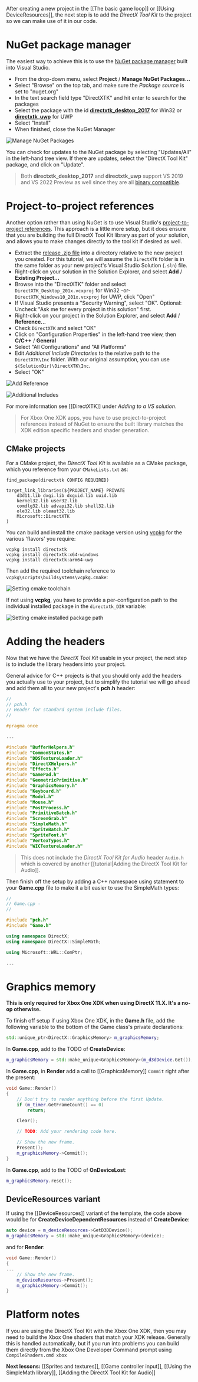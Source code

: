 After creating a new project in the [[The basic game loop]] or [[Using DeviceResources]], the next step is to add the _DirectX Tool Kit_ to the project so we can make use of it in our code.

# NuGet package manager
The easiest way to achieve this is to use the [NuGet package manager](https://docs.microsoft.com/en-us/nuget/what-is-nuget) built into Visual Studio.

* From the drop-down menu, select **Project** / **Manage NuGet Packages...**
* Select "Browse" on the top tab, and make sure the _Package source_ is set to "nuget.org"
* In the text search field type "DirectXTK" and hit enter to search for the packages
* Select the package with the id  **[directxtk_desktop_2017](https://www.nuget.org/packages/directxtk_desktop_2017/)** for Win32 or **[directxtk_uwp](https://www.nuget.org/packages/directxtk_uwp/)** for UWP
* Select "Install"
* When finished, close the NuGet Manager

![Manage NuGet Packages](https://github.com/Microsoft/DirectXTK/wiki/images/nuget.png)

You can check for updates to the NuGet package by selecting "Updates/All" in the left-hand tree view. If there are updates, select the "DirectX Tool Kit" package, and click on "Update".

> Both **directxtk_desktop_2017** and **directxtk_uwp** support VS 2019 and VS 2022 Preview as well since they are all [binary compatible](https://docs.microsoft.com/en-us/cpp/porting/binary-compat-2015-2017).

# Project-to-project references
Another option rather than using NuGet is to use Visual Studio's [project-to-project references](https://devblogs.microsoft.com/cppblog/flexible-project-to-project-references/). This approach is a little more setup, but it does ensure that you are building the full DirectX Tool Kit library as part of your solution, and allows you to make changes directly to the tool kit if desired as well.

* Extract the [release .zip file](https://github.com/Microsoft/DirectXTK/releases) into a directory relative to the new project you created. For this tutorial, we will assume the ``DirectXTK`` folder is in the same folder as your new project's Visual Studio Solution (``.sln``) file.
* Right-click on your solution in the Solution Explorer, and select **Add** / **Existing Project...**
* Browse into the "DirectXTK" folder and select ``DirectXTK_Desktop_201x.vcxproj`` for Win32 -or- ``DirectXTK_Windows10_201x.vcxproj`` for UWP, click "Open"
* If Visual Studio presents a "Security Warning", select "OK". Optional: Uncheck "Ask me for every project in this solution" first.
* Right-click on your project in the Solution Explorer, and select **Add** / **Reference...**
* Check ``DirectXTK`` and select "OK"
* Click on "Configuration Properties" in the left-hand tree view, then **C/C++** / **General**
* Select "All Configurations" and "All Platforms"
* Edit _Additional Include Directories_ to the relative path to the ``DirectXTK\Inc`` folder. With our original assumption, you can use ``$(SolutionDir)\DirectXTK\Inc``.
* Select "OK"

![Add Reference](https://github.com/Microsoft/DirectXTK/wiki/images/AddReference.png)

![Additional Includes](https://github.com/Microsoft/DirectXTK/wiki/images/AdditionalIncludes.png)

For more information see [[DirectXTK]] under _Adding to a VS solution_.

> For Xbox One XDK apps, you have to use project-to-project references instead of NuGet to ensure the built library matches the XDK edition specific headers and shader generation.

## CMake projects

For a CMake project, the *DirectX Tool Kit* is available as a CMake package, which you reference from your ``CMakeLists.txt`` as:

```
find_package(directxtk CONFIG REQUIRED)

target_link_libraries(${PROJECT_NAME} PRIVATE
    d3d11.lib dxgi.lib dxguid.lib uuid.lib
    kernel32.lib user32.lib
    comdlg32.lib advapi32.lib shell32.lib
    ole32.lib oleaut32.lib
    Microsoft::DirectXTK
)
```

You can build and install the cmake package version using [vcpkg](https://github.com/Microsoft/vcpkg) for the various 'flavors' you require:

```
vcpkg install directxtk
vcpkg install directxtk:x64-windows
vcpkg install directxtk:arm64-uwp
```

Then add the required toolchain reference to ``vcpkg\scripts\buildsystems\vcpkg.cmake``:

![Setting cmake toolchain](https://github.com/Microsoft/DirectXTK/wiki/images/cmakevcpkg.png)

If not using **vcpkg**, you have to provide a per-configuration path to the individual installed package in the ``directxtk_DIR`` variable:

![Setting cmake installed package path](https://github.com/Microsoft/DirectXTK/wiki/images/cmakepkg.png)

# Adding the headers
Now that we have the _DirectX Tool Kit_ usable in your project, the next step is to include the library headers into your project.

General advice for C++ projects is that you should only add the headers you actually use to your project, but to simplify the tutorial we will go ahead and add them all to your new project's **pch.h** header:

```cpp
//
// pch.h
// Header for standard system include files.
//

#pragma once

...

#include "BufferHelpers.h"
#include "CommonStates.h"
#include "DDSTextureLoader.h"
#include "DirectXHelpers.h"
#include "Effects.h"
#include "GamePad.h"
#include "GeometricPrimitive.h"
#include "GraphicsMemory.h"
#include "Keyboard.h"
#include "Model.h"
#include "Mouse.h"
#include "PostProcess.h"
#include "PrimitiveBatch.h"
#include "ScreenGrab.h"
#include "SimpleMath.h"
#include "SpriteBatch.h"
#include "SpriteFont.h"
#include "VertexTypes.h"
#include "WICTextureLoader.h"
```

> This does not include the _DirectX Tool Kit for Audio_ header ``Audio.h`` which is covered by another [[tutorial|Adding the DirectX Tool Kit for Audio]].

Then finish off the setup by adding a C++ namespace using statement to your **Game.cpp** file to make it a bit easier to use the SimpleMath types:

```cpp
//
// Game.cpp -
//

#include "pch.h"
#include "Game.h"

using namespace DirectX;
using namespace DirectX::SimpleMath;

using Microsoft::WRL::ComPtr;

...
```

# Graphics memory

**This is only required for Xbox One XDK when using DirectX 11.X. It's a no-op otherwise.**

To finish off setup if using Xbox One XDK, in the **Game.h** file, add the following variable to the bottom of the Game class's private declarations:

```cpp
std::unique_ptr<DirectX::GraphicsMemory> m_graphicsMemory;
```

In **Game.cpp**, add to the TODO of **CreateDevice**:

```cpp
m_graphicsMemory = std::make_unique<GraphicsMemory>(m_d3dDevice.Get());
```

In **Game.cpp**, in **Render** add a call to [[GraphicsMemory]] ``Commit`` right after the present:

```cpp
void Game::Render()
{
    // Don't try to render anything before the first Update.
    if (m_timer.GetFrameCount() == 0)
        return;

    Clear();

    // TODO: Add your rendering code here.

    // Show the new frame.
    Present();
    m_graphicsMemory->Commit();
}
```

In **Game.cpp**, add to the TODO of **OnDeviceLost**:

```cpp
m_graphicsMemory.reset();
```

## DeviceResources variant
If using the [[DeviceResources]] variant of the template, the code above would be for **CreateDeviceDependentResources** instead of **CreateDevice**:

```cpp
auto device = m_deviceResources->GetD3DDevice();
m_graphicsMemory = std::make_unique<GraphicsMemory>(device);
```

and for **Render**:

```cpp
void Game::Render()
{
...
    // Show the new frame.
    m_deviceResources->Present();
    m_graphicsMemory->Commit();
}
```

# Platform notes

If you are using the DirectX Tool Kit with the Xbox One XDK, then you may need to build the Xbox One shaders that match your XDK release. Generally this is handled automatically, but if you run into problems you can build them directly from the Xbox One Developer Command prompt using ``CompileShaders.cmd xbox``

**Next lessons:** [[Sprites and textures]], [[Game controller input]], [[Using the SimpleMath library]], [[Adding the DirectX Tool Kit for Audio]]

